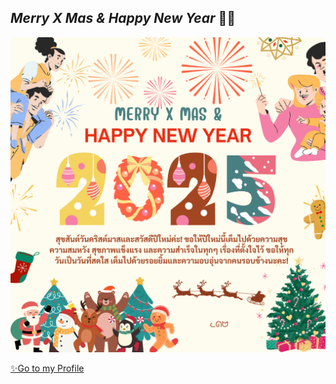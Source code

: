 ## *Merry X Mas & Happy New Year* 🎄🎁 

![E-card](Img/MerryXMas&HappyNewYear.png)

[✨Go to my Profile](README.md)
